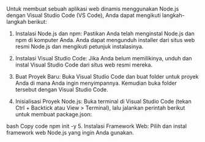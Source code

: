Untuk membuat sebuah aplikasi web dinamis menggunakan Node.js dengan Visual Studio Code (VS Code), Anda dapat mengikuti langkah-langkah berikut:

1. Instalasi Node.js dan npm:
Pastikan Anda telah menginstal Node.js dan npm di komputer Anda. Anda dapat mengunduh installer dari situs web resmi Node.js dan mengikuti petunjuk instalasinya.

2. Instalasi Visual Studio Code:
Jika Anda belum memilikinya, unduh dan instal Visual Studio Code dari situs web resmi mereka.

3. Buat Proyek Baru:
Buka Visual Studio Code dan buat folder untuk proyek Anda di mana Anda ingin menyimpannya. Kemudian buka folder tersebut dengan Visual Studio Code.

4. Inisialisasi Proyek Node.js:
Buka terminal di Visual Studio Code (tekan Ctrl + Backtick atau View > Terminal), lalu jalankan perintah berikut untuk membuat package.json:

bash
Copy code
npm init -y
5. Instalasi Framework Web:
Pilih dan instal framework web Node.js yang ingin Anda gunakan. 
